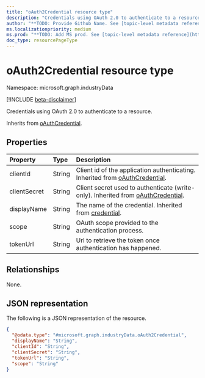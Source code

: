 ```yaml
---
title: "oAuth2Credential resource type"
description: "Credentials using OAuth 2.0 to authenticate to a resource."
author: "**TODO: Provide Github Name. See [topic-level metadata reference](https://msgo.azurewebsites.net/add/document/guidelines/metadata.html#topic-level-metadata)**"
ms.localizationpriority: medium
ms.prod: "**TODO: Add MS prod. See [topic-level metadata reference](https://msgo.azurewebsites.net/add/document/guidelines/metadata.html#topic-level-metadata)**"
doc_type: resourcePageType
---
```


# oAuth2Credential resource type

Namespace: microsoft.graph.industryData

[!INCLUDE [beta-disclaimer](../../includes/beta-disclaimer.md)]

Credentials using OAuth 2.0 to authenticate to a resource.


Inherits from [oAuthCredential](../resources/industrydata-oauthcredential.md).

## Properties
|Property|Type|Description|
|:---|:---|:---|
|clientId|String|Client id of the application authenticating. Inherited from [oAuthCredential](../resources/industrydata-oauthcredential.md).|
|clientSecret|String|Client secret used to authenticate (write-only). Inherited from [oAuthCredential](../resources/industrydata-oauthcredential.md).|
|displayName|String|The name of the credential. Inherited from [credential](../resources/industrydata-credential.md).|
|scope|String|OAuth scope provided to the authentication process.|
|tokenUrl|String|Url to retrieve the token once authentication has happened.|

## Relationships
None.

## JSON representation
The following is a JSON representation of the resource.
<!-- {
  "blockType": "resource",
  "@odata.type": "microsoft.graph.industryData.oAuth2Credential"
}
-->
``` json
{
  "@odata.type": "#microsoft.graph.industryData.oAuth2Credential",
  "displayName": "String",
  "clientId": "String",
  "clientSecret": "String",
  "tokenUrl": "String",
  "scope": "String"
}
```

